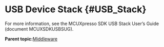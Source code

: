 # USB Device Stack {#USB_Stack}

For more information, see the MCUXpresso SDK USB Stack User’s Guide \(document MCUXSDKUSBSUG\).

**Parent topic:**[Middleware](../topics/applicable_for_productrt1050_or_productrt1010_or_p.md)

